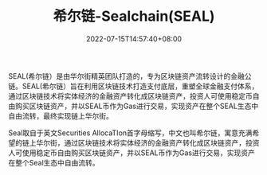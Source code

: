﻿---
weight: 
title: "希尔链-Sealchain(SEAL)"
description: "SEAL(希尔链）是由华尔街精英团队打造的，专为区块链资产流转设计的金融公链"
date: 2022-07-15T14:57:40+08:00
lastmod: 2022-07-15T14:57:40+08:00
draft: false
authors: ["Simon"]
featuredImage: "xierlian-sealchainseal.webp"
link: "https://www.sealchain.io/"
tags: ["数字代币","希尔链-Sealchain(SEAL)"]
categories: ["navigation"]
navigation: ["数字代币"]
lightgallery: true
toc: true
pinned: false
recommend: false
recommend1: false
---
SEAL(希尔链）是由华尔街精英团队打造的，专为区块链资产流转设计的金融公链。SEAL(希尔链）旨在利用区块链技术打造支付底层，重塑全球金融支付体系，通过区块链技术将实体经济的金融资产转化成区块链资产，投资人可使用稳定币自由购买区块链资产，并以SEAL币作为Gas进行交易，实现资产在整个SEAL生态中自由流转，最终实现链上华尔街。

Seal取自于英文Securities AllocaTIon首字母缩写，中文也叫希尔链，寓意充满希望的链上华尔街，通过区块链技术将实体经济的金融资产转化成区块链资产，投资人可使用稳定币自由购买区块链资产，并以SEAL币作为Gas进行交易，实现资产在整个Seal生态中自由流转。